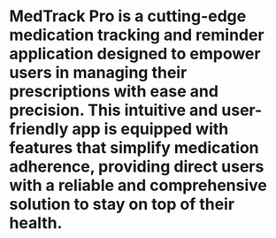 # MedTrack Pro is a cutting-edge medication tracking and reminder application designed to empower users in managing their prescriptions with ease and precision. This intuitive and user-friendly app is equipped with features that simplify medication adherence, providing direct users with a reliable and comprehensive solution to stay on top of their health.
